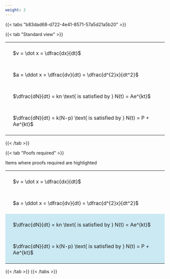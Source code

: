 ```yaml
---
weight: 2
---
```


{{< tabs "b83dad68-d722-4e41-8571-57a5d21a5b20" >}}

{{< tab "Standard view" >}}

<style type="text/css">
#T_512b5 th.col_heading {
  text-align: left;
  font-size: 1em;
}
#T_512b5 td {
  text-align: left;
  font-size: 1em;
  padding: 1.5em;
}
</style>
<table id="T_512b5">
  <thead>
  </thead>
  <tbody>
    <tr>
      <td id="T_512b5_row0_col0" class="data row0 col0" >$v = \dot x = \dfrac{dx}{dt}$</td>
    </tr>
    <tr>
      <td id="T_512b5_row1_col0" class="data row1 col0" >$a = \ddot x = \dfrac{dv}{dt} = \dfrac{d^{2}x}{dt^2}$</td>
    </tr>
    <tr>
      <td id="T_512b5_row2_col0" class="data row2 col0" >$\dfrac{dN}{dt} = kn \text{ is satisfied by } N(t) = Ae^{kt}$</td>
    </tr>
    <tr>
      <td id="T_512b5_row3_col0" class="data row3 col0" >$\dfrac{dN}{dt} = k(N-p) \text{ is satisfied by } N(t) = P + Ae^{kt}$</td>
    </tr>
  </tbody>
</table>
{{< /tab >}}

{{< tab "Poofs required" >}}

Items where proofs required are highlighted 
<br>
<style type="text/css">
#T_76c92 th.col_heading {
  text-align: left;
  font-size: 1em;
}
#T_76c92 td {
  text-align: left;
  font-size: 1em;
  padding: 1.5em;
}
#T_76c92_row0_col0, #T_76c92_row1_col0 {
  background-color: rgba(0,0,0,0);
}
#T_76c92_row2_col0, #T_76c92_row3_col0 {
  background-color: rgba(0,150,200, 0.2);
}
</style>
<table id="T_76c92">
  <thead>
  </thead>
  <tbody>
    <tr>
      <td id="T_76c92_row0_col0" class="data row0 col0" >$v = \dot x = \dfrac{dx}{dt}$</td>
    </tr>
    <tr>
      <td id="T_76c92_row1_col0" class="data row1 col0" >$a = \ddot x = \dfrac{dv}{dt} = \dfrac{d^{2}x}{dt^2}$</td>
    </tr>
    <tr>
      <td id="T_76c92_row2_col0" class="data row2 col0" >$\dfrac{dN}{dt} = kn \text{ is satisfied by } N(t) = Ae^{kt}$</td>
    </tr>
    <tr>
      <td id="T_76c92_row3_col0" class="data row3 col0" >$\dfrac{dN}{dt} = k(N-p) \text{ is satisfied by } N(t) = P + Ae^{kt}$</td>
    </tr>
  </tbody>
</table>
{{< /tab >}}
{{< /tabs >}}